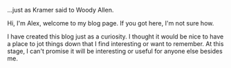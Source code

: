 ...just as Kramer said to Woody Allen.

Hi, I'm Alex, welcome to my blog page. If you got here, I'm not sure how.

I have created this blog just as a curiosity. I thought it would be nice to have a place to jot things down that I find interesting or want to remember. At this stage, I can't promise it will be interesting or useful for anyone else besides me.
